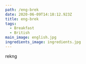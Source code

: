 ```yaml
---
path: /eng-brek
date: 2020-06-09T14:18:12.923Z
title: eng-brek
tags:
  - Breakfast
  - British
main_image: english.jpg
ingredients_image: ingredients.jpg
---
```

rekng
